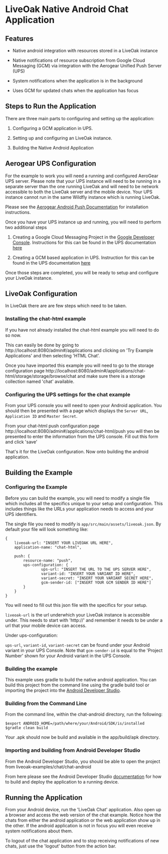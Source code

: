 LiveOak Native Android Chat Application
=======================================

Features
--------
* Native android integration with resources stored in a LiveOak instance

* Native notifications of resource subscription from Google Cloud Messaging (GCM) via integration with the Aerogear Unified Push Server (UPS)

* System notifications when the application is in the background

* Uses GCM for updated chats when the application has focus

Steps to Run the Application
----------------------------

There are three main parts to configuring and setting up the application:

1) Configuring a GCM application in UPS.

2) Setting up and configuring an LiveOak instance.

3) Building the Native Android Application


Aerogear UPS Configuration
-------------------------------------

For the example to work you will need a running and configured AeroGear UPS server. Please note that your UPS instance will need to be running in a separate server than the one running LiveOak and will need to be network accessible to both the LiveOak server and the mobile device. Your UPS instance cannot run in the same Wildfly instance which is running LiveOak.

Please see the [Aerogear Android Push Documentation](https://aerogear.org/push/) for installation instructions.

Once you have your UPS instance up and running, you will need to perform two additional steps

1) Creating a Google Cloud Messaging Project in the [Google Developer Console](https://console.developers.google.com/). Instructions for this can be found in the UPS documentation [here](https://aerogear.org/docs/unifiedpush/aerogear-push-android/google-setup/)

2) Creating a GCM based application in UPS. Instruction for this can be found in the UPS documentation [here](https://aerogear.org/docs/unifiedpush/aerogear-push-android/register-device/)

Once those steps are completed, you will be ready to setup and configure your LiveOak instance.

LiveOak Configuration
------------------------------

In LiveOak there are are few steps which need to be taken.

### Installing the chat-html example

If you have not already installed the chat-html example you will need to do so now.

This can easily be done by going to http://localhost:8080/admin#/applications and clicking on 'Try Example Applications' and then selecting 'HTML Chat'.

Once you have imported this example you will need to go to the storage configuration page http://localhost:8080/admin#/applications/chat-html/storage/storage/browse/chat and make sure there is a storage collection named 'chat' available.

### Configuring the UPS settings for the chat example

From your UPS console you will need to open your Android application. You should then be presented with a page which displays the `Server URL`, `Application ID` and `Master Secret`.

From your chat-html push configuration page http://localhost:8080/admin#/applications/chat-html/push you will then be presented to enter the information from the UPS console. Fill out this form and click 'save'

That's it for the LiveOak configuration. Now onto building the android application.

Building the Example
--------------------

### Configuring the Example

Before you can build the example, you will need to modify a single file which includes all the specifics unique to your setup and configuration. This includes things like the URLs your application needs to access and your UPS identifiers.

The single file you need to modify is `app/src/main/assets/liveoak.json`. By default your file will look something like:

```
{
    liveoak-url: "INSERT YOUR LIVEOAK URL HERE",
    application-name: "chat-html",

    push: {
        resource-name: "push",
        ups-configuration: {
                ups-url: "INSERT THE URL TO THE UPS SERVER HERE",
                variant-id: "INSERT YOUR VARIANT ID HERE",
                variant-secret: "INSERT YOUR VARIANT SECRET HERE",
                gcm-sender-id: ["INSERT YOUR GCM SENDER ID HERE"]
        }
    }
}
```

You will need to fill out this json file with the specifics for your setup.

`liveoak-url` is the url underwhich your LiveOak instance is accessible under. This needs to start with 'http://' and remember it needs to be under a url that your mobile device can access.

Under ups-configuration:

`ups-url`, `variant-id`, `variant-secret` can be found under your Android variant in your UPS Console. Note that `gcm-sender-id` is equal to the 'Project Number' shown for your Android variant in the UPS Console.


### Building the example

This example uses gradle to build the native android application. You can build this project from the command line using the gradle build tool or importing the project into the [Android Developer Studio](http://developer.android.com/sdk/installing/studio.html).

### Building from the Command Line

From the command line, within the chat-android directory, run the following:

```
$export ANDROID_HOME=/path/where/your/Android/SDK/is/installed
$gradle clean build
```

Your .apk should now be build and available in the app/build/apk directory.

### Importing and building from Android Developer Studio

From the Android Developer Studio, you should be able to open the project from liveoak-examples/chat/chat-android

From here please see the Android Developer Studio [documentation](http://developer.android.com/sdk/installing/studio.html) for how to build and deploy the application to a running device.

Running the Application
-------------------------------
From your Android device, run the 'LiveOak Chat' application. Also open up a browser and access the web version of the chat example. Notice how the chats from either the android application or the web application show up in the other. If the android application is not in focus you will even receive system notifications about them.

To logout of the chat application and to stop receiving notifications of new chats, just use the 'logout' button from the action bar.
